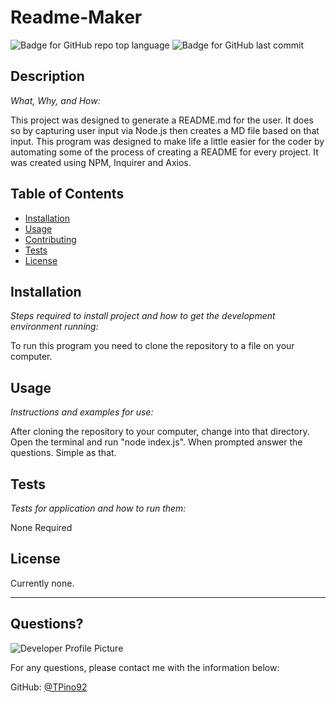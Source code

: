 # Readme-Maker  
  ![Badge for GitHub repo top language](https://img.shields.io/github/languages/top/Tpino92/Readme-Maker?style=flat&logo=appveyor) ![Badge for GitHub last commit](https://img.shields.io/github/last-commit/Tpino92/Readme-Maker?style=flat&logo=appveyor)
  
  
  ## Description 
  
  *What, Why, and How:* 
  
  This project was designed to generate a README.md for the user. It does so by capturing user input via Node.js then creates a MD file based on that input. This program was designed to make life a little easier for the coder by automating some of the process of creating a README for every project. It was created using NPM, Inquirer and Axios.  

  ## Table of Contents
  * [Installation](#installation)
  * [Usage](#usage)
  * [Contributing](#contributing)
  * [Tests](#tests)
  * [License](#license)
  
  ## Installation
  
  *Steps required to install project and how to get the development environment running:*
  
  To run this program you need to clone the repository to a file on your computer.
  
  ## Usage 
  
  *Instructions and examples for use:*
  
  After cloning the repository to your computer, change into that directory. Open the terminal and run "node index.js". When prompted answer the questions. Simple as that.
  
  ## Tests
  
  *Tests for application and how to run them:*
  
  None Required
  
  ## License
  
  Currently none.
  
  ---
  
  ## Questions?
  
  ![Developer Profile Picture](https://avatars1.githubusercontent.com/u/67513132?v=4) 
  
  For any questions, please contact me with the information below:
 
  GitHub: [@TPino92](https://api.github.com/users/TPino92)